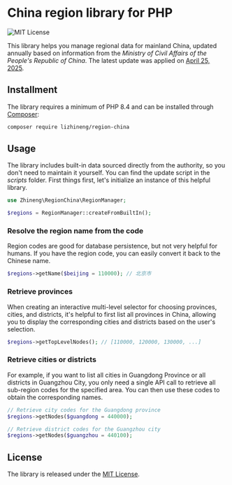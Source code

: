 # China region library for PHP

![MIT License](https://img.shields.io/github/license/lizhineng/region-china)

This library helps you manage regional data for mainland China, updated
annually based on information from the _Ministry of Civil Affairs of
the People's Republic of China_. The latest update was applied on
[April 25, 2025](https://www.mca.gov.cn/mzsj/xzqh/2025/202401xzqh.html).

## Installment

The library requires a minimum of PHP 8.4 and can be installed through
[Composer](https://getcomposer.org):

```bash
composer require lizhineng/region-china
```

## Usage

The library includes built-in data sourced directly from the authority,
so you don't need to maintain it yourself. You can find the update script
in the _scripts_ folder. First things first, let's initialize an instance
of this helpful library.

```php
use Zhineng\RegionChina\RegionManager;

$regions = RegionManager::createFromBuiltIn();
```

### Resolve the region name from the code

Region codes are good for database persistence, but not very helpful for
humans. If you have the region code, you can easily convert it back to the
Chinese name.

```php
$regions->getName($beijing = 110000); // 北京市
```

### Retrieve provinces

When creating an interactive multi-level selector for choosing provinces,
cities, and districts, it's helpful to first list all provinces in China,
allowing you to display the corresponding cities and districts based on
the user's selection.

```php
$regions->getTopLevelNodes(); // [110000, 120000, 130000, ...]
```

### Retrieve cities or districts

For example, if you want to list all cities in Guangdong Province or all
districts in Guangzhou City, you only need a single API call to retrieve
all sub-region codes for the specified area. You can then use these codes
to obtain the corresponding names.

```php
// Retrieve city codes for the Guangdong province
$regions->getNodes($guangdong = 440000);

// Retrieve district codes for the Guangzhou city
$regions->getNodes($guangzhou = 440100);
```

## License

The library is released under the [MIT License](LICENSE.md).
